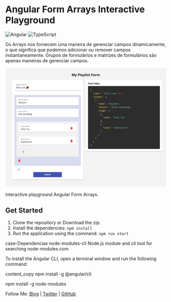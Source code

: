# Angular Form Arrays Interactive Playground

![Angular](https://img.shields.io/badge/Angular-v9.0.3-red)
![TypeScript](https://img.shields.io/badge/TypeScript-v3.7.5-blue)

Os Arrays nos fornecem uma maneira de gerenciar campos dinamicamente, o que significa que podemos adicionar ou remover campos instantaneamente. Grupos de formulários e matrizes de formulários são apenas maneiras de gerenciar campos.


![Angular Form Array](angular-form-array.png)

interactive playground  Angular Form Arrays.

## Get Started

1. Clone the repository or Download the zip.
1. Install the dependencies: `npm install`
1. Run the application using the command: `npm run start`

case-Dependencias
node-modules-cli
Node.js module and cli tool for searching node-modules.com

To install the Angular CLI, open a terminal window and run the following command:

content_copy
npm install -g @angular/cli


npm install -g node-modules

Follow Me:
[Blog]() | [Twitter]() | [GitHub](https://github.com/DevCleverton)
